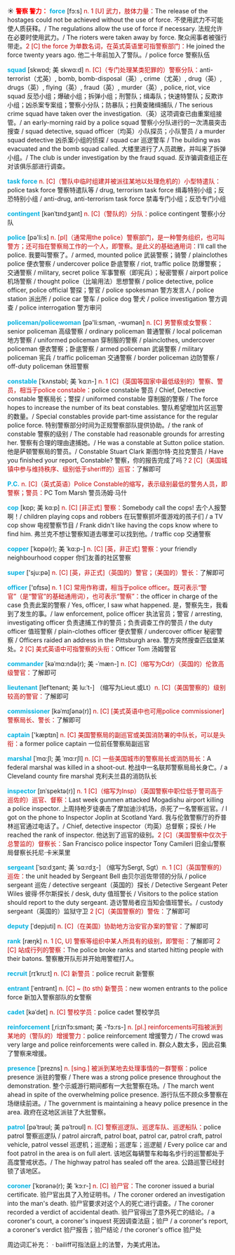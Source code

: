 ☀ <font color="red">**警察 警力：**</font>
<font color="sky blue">**force**</font> [fɔ:s] 
<font color="#c00000">n. 1 [U] 武力，肢体力量：</font>The release of the hostages could not be achieved without the use of force. 不使用武力不可能使人质获释。/ The regulations allow the use of force if necessary. 法规允许在必要时使用武力。/ The rioters were taken away by force. 聚众闹事者被强行带走。<font color="#c00000">2 [C] the force 为单数名词，在英式英语里可指警察部门：</font>He joined the force twenty years ago. 他二十年前加入了警队。/ police force 警察队伍
           
<font color="sky blue">**squad**</font> [skwɒd; 美 skwɑ:d]
<font color="#c00000">n. [C]（专门处理某类犯罪的）警察分队：</font>anti-terrorist（尤英）, bomb, bomb-disposal（英）, crime（尤英）, drug（英）, drugs（英）, flying（英）, fraud（英）, murder（英）, police, riot, vice squad 反恐小组；爆破小组；拆弹小组；刑警队；缉毒队；快速特警队；反欺诈小组；凶杀案专案组；警察小分队；防暴队；扫黄查赌缉捕队 / The serious crime squad have taken over the investigation.（英）这项调查已由重案组接管。/ an early-morning raid by a police squad 警察小分队进行的一次清晨突击搜查 / squad detective, squad officer（均英）小队探员；小队警员 / a murder squad detective 凶杀案小组的侦探 / squad car 巡逻警车 / The building was evacuated and the bomb squad called. 大楼里进行了人员疏散，并叫来了拆弹小组。/ The club is under investigation by the fraud squad. 反诈骗调查组正在对该俱乐部进行调查。
           
<font color="sky blue">**task force**</font>
<font color="#c00000">n. [C]（警队中临时组建并被派往某地以处理危机的）小型特遣队：</font>police task force 警察特遣队等 / drug, terrorism task force 缉毒特别小组；反恐特别小组 / anti-drug, anti-terrorism task force 禁毒专门小组；反恐专门小组

<font color="sky blue">**contingent**</font> [kənˈtɪndʒənt]
<font color="#c00000">n. [C]（警队的）分队：</font>police contingent 警察小分队
 
<font color="sky blue">**police**</font> [pə'li:s] 
<font color="#c00000">n. [pl]（通常用the police）警察部门，是一种警务组织，也可叫警方；还可指在警察局工作的一个人，即警察。是此义的基础通用词：</font>I’ll call the police. 我要叫警察了。/ armed, mounted police 武装警察；骑警 / plainclothes police 便衣警察 / undercover police 卧底警察 / riot, traffic police 防爆警察；交通警察 / military, secret police 军事警察（即宪兵）；秘密警察 / airport police 机场警察 / thought police（比喻用法）思想警察 / police detective, police officer, police official 警探；警官 / police spokesman 警方发言人 / police station 派出所 / police car 警车 / police dog 警犬 / police investigation 警方调查 / police interrogation 警方审问 

<font color="sky blue">**policeman/policewoman**</font> [pə'li:smən, -wʊmən] 
<font color="#c00000">n. [C] 男警察或女警察：</font>senior policeman 高级警察 / ordinary policeman 普通警察 / local policeman 地方警察 / uniformed policeman 穿制服的警察 / plainclothes, undercover policeman 便衣警察；卧底警察 / armed policeman 武装警察 / military policeman 宪兵 / traffic policeman 交通警察 / border policeman 边防警察 / off-duty policeman 休班警察 
           
<font color="sky blue">**constable**</font> [ˈkʌnstəbl; 美 ˈkɑ:n-]
<font color="#c00000">n. 1 [C]（英国等国家中最低级别的）警察、警员，相当于police constable：</font>police constable 警员 / Chief, Detective constable 警察局长；警探 / uniformed constable 穿制服的警察 / The force hopes to increase the number of its beat constables. 警队希望增加片区巡警的数量。/ Special constables provide part-time assistance for the regular police force. 特别警察部分时间为正规警察部队提供协助。/ the rank of constable 警察的级别 / The constable had reasonable grounds for arresting her. 警察有合理的理由逮捕她。/ He was a constable at Sutton police station. 他是萨顿警察局的警员。/ Constable Stuart Clark 斯图尔特·克拉克警员 / Have you finished your report, Constable? 警察，你的报告完成了吗？<font color="#c00000">2 [C]（美国城镇中参与维持秩序、级别低于sheriff的）巡官：</font>了解即可

<font color="sky blue">**P.C.**</font> 
<font color="#c00000">n. [C]（英式英语）Police Constable的缩写，表示级别最低的警务人员，即警察；警员：</font>PC Tom Marsh 警员汤姆·马什
           
<font color="sky blue">**cop**</font> [kɒp; 美 kɑ:p]
<font color="#c00000">n. [C] [非正式] 警察：</font>Somebody call the cops! 去个人报警啊！/ children playing cops and robbers 在玩警察抓坏蛋游戏的孩子们 / a TV cop show 电视警察节目 / Frank didn't like having the cops know where to find him. 弗兰克不想让警察知道去哪里可以找到他。/ traffic cop 交通警察
           
<font color="sky blue">**copper**</font> [ˈkɒpə(r); 美 ˈkɑ:p-]
<font color="#c00000">n. [C] [英，非正式] 警察：</font>your friendly neighbourhood copper 你们友善的社区警察

<font color="sky blue">**super**</font> ['sju:pə] 
<font color="#c00000">n. [C] [英，非正式]（英国的）警官；（美国的）警长：</font>了解即可 

<font color="sky blue">**officer**</font> ['ɒfɪsə] 
<font color="#c00000">n. 1 [C] 常用作称谓，相当于police officer。既可表示“警官”（是“警官”的基础通用词），也可表示“警察”：</font>the officer in charge of the case 负责此案的警察 / Yes, officer, I saw what happened. 是，警察先生，我看到了发生的事。/ law enforcement, police officer 执法官员；警官 / arresting, investigating officer 负责逮捕工作的警员；负责调查工作的警员 / the duty officer 值班警察 / plain-clothes officer 便衣警察 / undercover officer 秘密警察 / Officers raided an address in the Pittsburgh area. 警方突然搜查匹兹堡某处。<font color="#c00000">2 [C] 美式英语中可指警察的头衔：</font>Officer Tom 汤姆警官
                      
<font color="sky blue">**commander**</font> [kəˈmɑ:ndə(r); 美 -ˈmæn-]
<font color="#c00000">n. [C]（缩写为Cdr）（英国的）伦敦高级警官：</font>了解即可

<font color="sky blue">**lieutenant**</font> [lefˈtenənt; 美 lu:ˈt-]
（缩写为Lieut.或Lt）<font color="#c00000">n. [C]（美国警察的）级别较高的警官：</font>了解即可
           
<font color="sky blue">**commissioner**</font> [kəˈmɪʃənə(r)]
<font color="#c00000">n. [C] [美式英语中也可用police commissioner] 警察局长、警长：</font>了解即可

<font color="sky blue">**captain**</font> ['kæptɪn] 
<font color="#c00000">n. [C] 美国警察局的副巡官或美国消防署的中队长，可以是头衔：</font>a former police captain 一位前任警察局副巡官
            
<font color="sky blue">**marshal**</font> [ˈmɑ:ʃl; 美 ˈmɑ:rʃl]
<font color="#c00000">n. [C] 一些美国城市的警察局长或消防局长：</font>A federal marshal was killed in a shoot-out. 枪战中一名联邦警察局局长身亡。/ a Cleveland county fire marshal 克利夫兰县的消防队长          
           
<font color="sky blue">**inspector**</font> [ɪnˈspektə(r)]
<font color="#c00000">n. 1 [C]（缩写为Insp）（英国警察中职位低于警司高于巡佐的）巡官、督察：</font>Last week gunmen attacked Mogadishu airport killing a police inspector. 上周持枪歹徒袭击了摩加迪沙机场，杀死了一名警察巡官。/ I got on the phone to Inspector Joplin at Scotland Yard. 我与伦敦警察厅的乔普林巡官通过电话了。/ Chief, detective inspector（均英）总督察；探长 / He reached the rank of inspector. 他达到了巡官的级别。<font color="#c00000">2 [C]（美国警察中仅次于总警监的）督察长：</font>San Francisco police inspector Tony Camileri 旧金山警察局督察长托尼·卡米莱里           

<font color="sky blue">**sergeant**</font> [ˈsɑ:dʒənt; 美 ˈsɑ:rdʒ-]
（缩写为Sergt, Sgt）<font color="#c00000">n. 1 [C]（英国警察的）巡佐：</font>the unit headed by Sergeant Bell 由贝尔巡佐带领的分队 / police sergeant 巡佐 / detective sergeant（英国的）探长 / Detective Sergeant Peter Wiles 彼得·怀尔斯探长 / desk, duty 值班警长 / Visitors to the police station should report to the duty sergeant. 造访警局者应当知会值班警长。/ custody sergeant（英国的）监狱守卫 <font color="#c00000">2 [C]（美国警察的）警佐：</font>了解即可

<font color="sky blue">**deputy**</font> [ˈdepjuti]
<font color="#c00000">n. [C]（在美国）协助地方治安官办案的警官：</font>了解即可

<font color="sky blue">**rank**</font> [ræŋk] 
<font color="#c00000">n. 1 [C, U] 警察等组织中某人所具有的级别，即警衔：</font>了解即可 <font color="#c00000">2 [C] 站成行列的警察：</font>The police broke ranks and started hitting people with their batons. 警察散开队形并开始用警棍打人。

<font color="sky blue">**recruit**</font> [rɪˈkru:t]
<font color="#c00000">n. [C] 新警员：</font>police recruit 新警察

<font color="sky blue">**entrant**</font> [ˈentrənt]
<font color="#c00000">n. [C] ~ (to sth) 新警员：</font>new women entrants to the police force 新加入警察部队的女警察

<font color="sky blue">**cadet**</font> [kəˈdet]
<font color="#c00000">n. [C] 警校学员：</font>police cadet 警校学员
           
<font color="sky blue">**reinforcement**</font> [ˌri:ɪnˈfɔ:smənt; 美 -ˈfɔ:rs-]
<font color="#c00000">n. [pl.] reinforcements可指被派到某地的（警队的）增援警力：</font>police reinforcement 增援警力 / The crowd was very large and police reinforcements were called in. 群众人数太多，因此召集了警察来增援。
           
<font color="sky blue">**presence**</font> [ˈprezns]
<font color="#c00000">n. [sing.] 被派到某地去处理事情的一群警察：</font>police presence 派驻的警察 / There was a strong police presence throughout the demonstration. 整个示威游行期间都有一大批警察在场。/ The march went ahead in spite of the overwhelming police presence. 游行队伍不顾众多警察在场继续前进。/ The government is maintaining a heavy police presence in the area. 政府在这地区派驻了大批警察。
        
<font color="sky blue">**patrol**</font> [pəˈtrəʊl; 美 pəˈtroʊl]
<font color="#c00000">n. [C] 警察巡逻队、巡逻车队、巡逻船队：</font>police patrol 警察巡逻队 / patrol aircraft, patrol boat, patrol car, patrol craft, patrol vehicle, patrol vessel 巡逻机；巡逻船；巡逻车；巡逻艇 / Every police car and foot patrol in the area is on full alert. 该地区每辆警车和每名步行的巡警都处于高度警戒状态。/ The highway patrol has sealed off the area. 公路巡警已经封锁了该地区。

<font color="sky blue">**coroner**</font> [ˈkɒrənə(r); 美 ˈkɔ:r-]
<font color="#c00000">n. [C] 验尸官：</font>The coroner issued a burial certificate. 验尸官出具了入殓证明书。/ The coroner ordered an investigation into the man's death. 验尸官要求对这个人的死亡进行调查。/ The coroner recorded a verdict of accidental death. 验尸官得出了意外死亡的结论。/ a coroner's court, a coroner's inquest 死因调查法庭；验尸 / a coroner's report, a coroner's verdict 验尸报告；验尸结论 / the coroner's office 验尸处

周边词汇补充：
· bailiff可指法庭上的法警，为美式用法。
                      